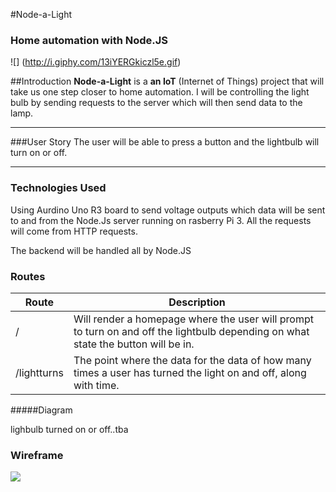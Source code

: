#Node-a-Light
### Home automation with Node.JS


![] (http://i.giphy.com/13iYERGkiczl5e.gif)


##Introduction 
**Node-a-Light** is a **an IoT** (Internet of Things) project that will take us one step closer to home automation. I will be controlling the light bulb by sending requests to the server which will then send data to the lamp.

-----
###User Story
The user will be able to press a button and the lightbulb will turn on or off. 


-----

### Technologies Used 
Using Aurdino Uno R3 board to send voltage outputs which data will be sent to and from the Node.Js server running on rasberry Pi 3. All the requests will come from HTTP requests.  

The backend will be handled all by Node.JS

### Routes


| Route | Description |
|------|--------------|
| /    | Will render a homepage where the user will prompt to turn on and off the lightbulb depending on what state the button will be in. |
| /lightturns| The point where the data for the data of how many times a user has turned the light on and off, along with time. |


#####Diagram 

lighbulb turned on or off..tba

### Wireframe

![](http://i.imgur.com/bf0eMsW.png)
